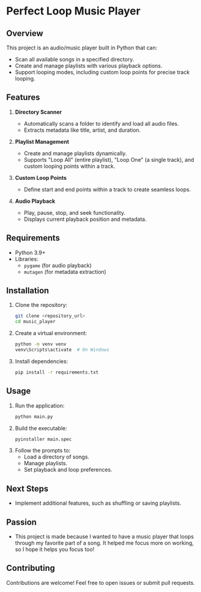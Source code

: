# Perfect Loop Music Player

## Overview
This project is an audio/music player built in Python that can:
- Scan all available songs in a specified directory.
- Create and manage playlists with various playback options.
- Support looping modes, including custom loop points for precise track looping.

## Features
1. **Directory Scanner**
   - Automatically scans a folder to identify and load all audio files.
   - Extracts metadata like title, artist, and duration.

2. **Playlist Management**
   - Create and manage playlists dynamically.
   - Supports "Loop All" (entire playlist), "Loop One" (a single track), and custom looping points within a track.

3. **Custom Loop Points**
   - Define start and end points within a track to create seamless loops.

4. **Audio Playback**
   - Play, pause, stop, and seek functionality.
   - Displays current playback position and metadata.

## Requirements
- Python 3.9+
- Libraries:
  - `pygame` (for audio playback)
  - `mutagen` (for metadata extraction)

## Installation
1. Clone the repository:
   ```bash
   git clone <repository_url>
   cd music_player
   ```
2. Create a virtual environment:
   ```bash
   python -m venv venv
   venv\Scripts\activate  # On Windows
   ```
3. Install dependencies:
   ```bash
   pip install -r requirements.txt
   ```

## Usage
1. Run the application:
   ```bash
   python main.py
   ```
2. Build the executable:
    ```bash
   pyinstaller main.spec
   ```
3. Follow the prompts to:
   - Load a directory of songs.
   - Manage playlists.
   - Set playback and loop preferences.

## Next Steps
- Implement additional features, such as shuffling or saving playlists.

## Passion
- This project is made because I wanted to have a music player that loops through my favorite part of a song. It helped me focus more on working, so I hope it helps you focus too!

## Contributing
Contributions are welcome! Feel free to open issues or submit pull requests.

